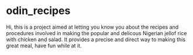 # odin_recipes
Hi, this is a project aimed at letting you know you about the recipes and procedures involved in making the popular and delicous Nigerian jellof rice with chicken and salad.
It provides a precise and direct way to making this great meal, have fun while at it. 
